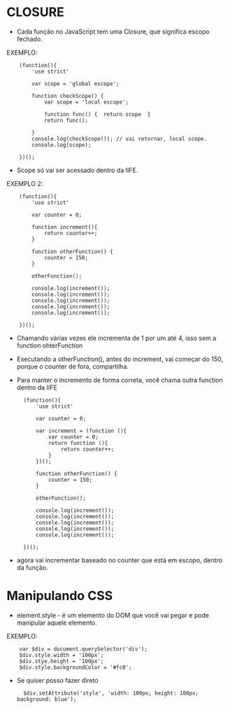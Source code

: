 # CLOSURE

* Cada função no JavaScript tem uma Closure, que significa escopo fechado.

EXEMPLO:

        (function(){
            'use strict'

            var scope = 'global escope';

            function checkScope() {
                var scope = 'local escope';

                function func() {  return scope  }
                return func();

            }
            console.log(checkScope()); // vai retornar, local scope.
            console.log(scope);

        })();
- Scope só vai ser acessado dentro da IIFE.

EXEMPLO 2:

        (function(){
            'use strict'

            var counter = 0;

            function increment(){
                return counter++;
            }

            function otherFunction() {
                counter = 150;
            }

            otherFunction();

            console.log(increment());
            console.log(increment());
            console.log(increment());
            console.log(increment());
            console.log(increment());

        })();

- Chamando várias vezes ele incrementa de 1 por um até 4, isso sem a function ohterFunction

- Executando a otherFunction(), antes do increment, vai começar do 150, porque o counter de fora, compartilha.
- Para manter o incremento de forma correta, você chama outra function dentro da IIFE

        (function(){
            'use strict'

            var counter = 0;

            var increment = (function (){
                var counter = 0;
                return function (){
                    return counter++;
                }
            })();

            function otherFunction() {
                counter = 150;
            }

            otherFunction();

            console.log(increment());
            console.log(increment());
            console.log(increment());
            console.log(increment());
            console.log(increment());

        })();
- agora vai incrementar baseado no counter que está em escopo, dentro da função.


# Manipulando CSS

* element.style - é um elemento do DOM que você vai pegar e pode manipular aquele elemento.

EXEMPLO:

        var $div = document.querySelector('div');
        $div.style.width = '100px';
        $div.stye.height = '100px';
        $div.style.backgroundColor = '#fc0';

- Se quiser posso fazer direto

        $div.setAttribute('style', 'width: 100px; height: 100px; background: blue');